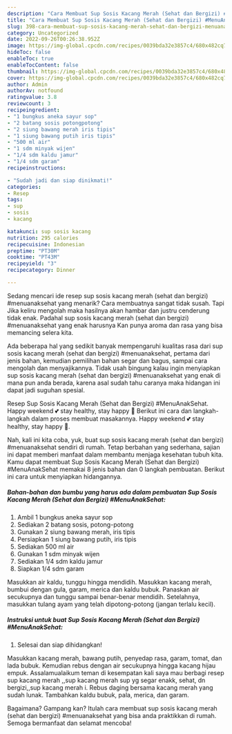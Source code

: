 ```yaml
---
description: "Cara Membuat Sup Sosis Kacang Merah (Sehat dan Bergizi) #MenuAnakSehat yang Menggugah Selera"
title: "Cara Membuat Sup Sosis Kacang Merah (Sehat dan Bergizi) #MenuAnakSehat yang Menggugah Selera"
slug: 398-cara-membuat-sup-sosis-kacang-merah-sehat-dan-bergizi-menuanaksehat-yang-menggugah-selera
category: Uncategorized
date: 2022-09-26T00:26:38.952Z
image: https://img-global.cpcdn.com/recipes/0039bda32e3857c4/680x482cq70/sup-sosis-kacang-merah-sehat-dan-bergizi-menuanaksehat-foto-resep-utama.jpg
hideToc: false
enableToc: true
enableTocContent: false
thumbnail: https://img-global.cpcdn.com/recipes/0039bda32e3857c4/680x482cq70/sup-sosis-kacang-merah-sehat-dan-bergizi-menuanaksehat-foto-resep-utama.jpg
cover: https://img-global.cpcdn.com/recipes/0039bda32e3857c4/680x482cq70/sup-sosis-kacang-merah-sehat-dan-bergizi-menuanaksehat-foto-resep-utama.jpg
author: Admin
authorAv: notfound
ratingvalue: 3.8
reviewcount: 3
recipeingredient:
- "1 bungkus aneka sayur sop"
- "2 batang sosis potongpotong"
- "2 siung bawang merah iris tipis"
- "1 siung bawang putih iris tipis"
- "500 ml air"
- "1 sdm minyak wijen"
- "1/4 sdm kaldu jamur"
- "1/4 sdm garam"
recipeinstructions:

- "Sudah jadi dan siap dinikmati!"
categories:
- Resep
tags:
- sup
- sosis
- kacang

katakunci: sup sosis kacang 
nutrition: 295 calories
recipecuisine: Indonesian
preptime: "PT30M"
cooktime: "PT43M"
recipeyield: "3"
recipecategory: Dinner

---
```



Sedang mencari ide resep sup sosis kacang merah (sehat dan bergizi) #menuanaksehat yang menarik? Cara membuatnya sangat tidak susah. Tapi Jika keliru mengolah maka hasilnya akan hambar dan justru cenderung tidak enak. Padahal sup sosis kacang merah (sehat dan bergizi) #menuanaksehat yang enak harusnya Kan punya aroma dan rasa yang bisa memancing selera kita.


Ada beberapa hal yang sedikit banyak mempengaruhi kualitas rasa dari sup sosis kacang merah (sehat dan bergizi) #menuanaksehat, pertama dari jenis bahan, kemudian pemilihan bahan segar dan bagus, sampai cara mengolah dan menyajikannya. Tidak usah bingung kalau ingin menyiapkan sup sosis kacang merah (sehat dan bergizi) #menuanaksehat yang enak di mana pun anda berada, karena asal sudah tahu caranya maka hidangan ini dapat jadi suguhan spesial.

Resep Sup Sosis Kacang Merah (Sehat dan Bergizi) #MenuAnakSehat. Happy weekend 💕 stay healthy, stay happy 🤗 Berikut ini cara dan langkah-langkah dalam proses membuat masakannya. Happy weekend 💕 stay healthy, stay happy 🤗.


Nah, kali ini kita coba, yuk, buat sup sosis kacang merah (sehat dan bergizi) #menuanaksehat sendiri di rumah. Tetap berbahan yang sederhana, sajian ini dapat memberi manfaat dalam membantu menjaga kesehatan tubuh kita. Kamu dapat membuat Sup Sosis Kacang Merah (Sehat dan Bergizi) #MenuAnakSehat memakai 8 jenis bahan dan 0 langkah pembuatan. Berikut ini cara untuk menyiapkan hidangannya.

<!--inarticleads1-->

##### Bahan-bahan dan bumbu yang harus ada dalam pembuatan Sup Sosis Kacang Merah (Sehat dan Bergizi) #MenuAnakSehat:

1. Ambil 1 bungkus aneka sayur sop
1. Sediakan 2 batang sosis, potong-potong
1. Gunakan 2 siung bawang merah, iris tipis
1. Persiapkan 1 siung bawang putih, iris tipis
1. Sediakan 500 ml air
1. Gunakan 1 sdm minyak wijen
1. Sediakan 1/4 sdm kaldu jamur
1. Siapkan 1/4 sdm garam


Masukkan air kaldu, tunggu hingga mendidih. Masukkan kacang merah, bumbui dengan gula, garam, merica dan kaldu bubuk. Panaskan air secukupnya dan tunggu sampai benar-benar mendidih. Setelahnya, masukkan tulang ayam yang telah dipotong-potong (jangan terlalu kecil). 

<!--inarticleads2-->

##### Instruksi untuk buat Sup Sosis Kacang Merah (Sehat dan Bergizi) #MenuAnakSehat:


1. Selesai dan siap dihidangkan!

Masukkan kacang merah, bawang putih, penyedap rasa, garam, tomat, dan lada bubuk. Kemudian rebus dengan air secukupnya hingga kacang hijau empuk. Assalamualaikum teman di kesempatan kali saya mau berbagi resep sup kacang merah ,,sup kacang merah sup yg segar enakk, sehat, dn bergizi,,sup kacang merah i. Rebus daging bersama kacang merah yang sudah lunak. Tambahkan kaldu bubuk, pala, merica, dan garam. 

Bagaimana? Gampang kan? Itulah cara membuat sup sosis kacang merah (sehat dan bergizi) #menuanaksehat yang bisa anda praktikkan di rumah. Semoga bermanfaat dan selamat mencoba!
